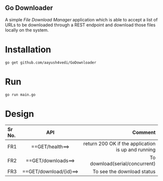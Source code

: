 ## Go Downloader
A simple *File Download Manager* application which is able to accept a list of URLs to be downloaded through a REST endpoint and download those files locally on the system.
# Installation
```
go get github.com/aayush4vedi/GoDownloader
```
# Run
```
go run main.go
```
# Design 
| Sr No.       | API                      | Comment    |
| :------      | :--------------:         | ----:      |
|    FR1       | ==GET/health==>          | return 200 OK if the application is up and running     |
|      FR2     | ==GET/downloads==>       | To download(serial/concurrent)     |
| FR3          |  ==GET/download/{id}==>  | To see the download status     |


